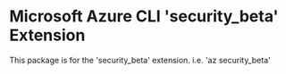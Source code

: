Microsoft Azure CLI 'security_beta' Extension
==========================================

This package is for the 'security_beta' extension.
i.e. 'az security_beta'
